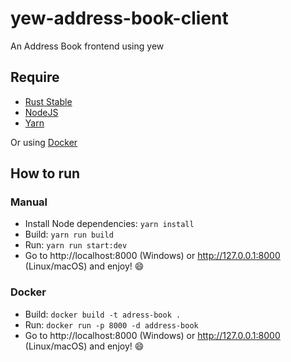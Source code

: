 # yew-address-book-client

An Address Book frontend using yew

## Require

- [Rust Stable](https://rustup.rs)
- [NodeJS](https://nodejs.org)
- [Yarn](https://yarnpkg.com)

Or using [Docker](https://www.docker.com)

## How to run

### Manual

- Install Node dependencies: `yarn install`
- Build: `yarn run build`
- Run: `yarn run start:dev`
- Go to http://localhost:8000 (Windows) or http://127.0.0.1:8000 (Linux/macOS) and enjoy! 😄

### Docker

- Build: `docker build -t adress-book .`
- Run: `docker run -p 8000 -d address-book`
- Go to http://localhost:8000 (Windows) or http://127.0.0.1:8000 (Linux/macOS) and enjoy! 😄
